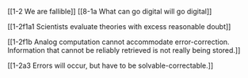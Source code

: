 [[1-2 We are fallible]]
[[8-1a What can go digital will go digital]]

[[1-2f1a1 Scientists evaluate theories with excess reasonable doubt]]

[[1-2f1b Analog computation cannot accommodate error-correction. Information that cannot be reliably retrieved is not really being stored.]]

[[1-2a3 Errors will occur, but have to be solvable-correctable.]]
